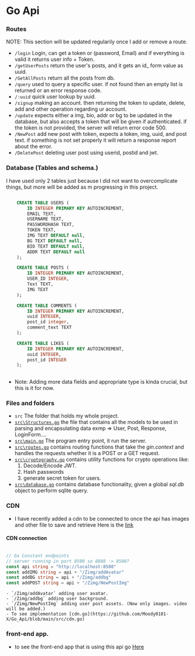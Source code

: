 

# Go Api
### Routes
NOTE: This section will be updated regularily once I add or remove a route.

- `/login` Login, can get a token or (password, Email) and if everything is valid it returns user info + Token.
- `/getUserPosts` return the user's posts, and it gets an id_ form value as uuid.
- `/GetAllPosts` return all the posts from db.
- `/query` used to query a specific user. if not found then an empty list is returned or an error response code.
- `/:uuid` quick user lookup by uuid.
- `/signup` making an account. then returning the token to update, delete, add and other operation regarding ur account.
- `/update` expects either a img, bio, addr or bg to be updated in the database, but also accepts a token that will be given if authenticated. if the token is not provided, the server will return error code 500.
- `/NewPost` add new post with token, expects a token, img, uuid, and post text. if something is not set properly it will return a response report about the error.
- `/DeletePost` deleting user post using userid, postid and jwt.

### Database (Tables and schema.)

I have used only 2 tables just because I did not want to overcomplicate things, but more will be added as m progressing in this project.

```sql

    CREATE TABLE USERS (
        ID INTEGER PRIMARY KEY AUTOINCREMENT, 
        EMAIL TEXT, 
        USERNAME TEXT, 
        PASSWORDHASH TEXT, 
        TOKEN TEXT, 
        IMG TEXT DEFAULT null,
        BG TEXT DEFAULT null,
        BIO TEXT DEFAULT null,
        ADDR TEXT DEFAULT null
    );

    CREATE TABLE POSTS (
        ID INTEGER PRIMARY KEY AUTOINCREMENT,
        USER_ID INTEGER,
        Text TEXT,
        IMG TEXT
    );

    CREATE TABLE COMMENTS (
        ID INTEGER PRIMARY KEY AUTOINCREMENT,
        uuid INTEGER,
        post_id integer,
        comment_text TEXT
    );

    CREATE TABLE LIKES (
        ID INTEGER PRIMARY KEY AUTOINCREMENT,
        uuid INTEGER,
        post_id INTEGER
    );
    
```
- Note: Adding more data fields and appropriate type is kinda crucial, but this is it for now.

### Files and folders

- `src` The folder that holds my whole project.
- [`src\Structures.go`](https://github.com/Moody0101-X/Go_Api/blob/main/src/Structures.go) the file that contains all the models to be used in parsing and encapsulating data exmp => User, Post, Response, LoginForm....
- [`src\main.go`](https://github.com/Moody0101-X/Go_Api/blob/main/src/main.go) The program entry point, it run the server.
- [`src\routes.go`](https://github.com/Moody0101-X/Go_Api/blob/main/src/routes.go) contains routing functions that take the *gin.context* and handles the requests whether it is a POST or a GET request.
- [`src\cryptography.go`](https://github.com/Moody0101-X/Go_Api/blob/main/src/cryptography.go) contains utility functions for crypto operations like:
    1. Decode/Encode JWT.
    2. Hash passwords
    3. generate secret token for users.
- [`src\database.go`](https://github.com/Moody0101-X/Go_Api/blob/main/src/database.go) contains database functionality, given a global *sql.db* object to perform sqlite query.

### CDN

- I have recently added a cdn to be connected to once the api has images and other file to save and retrieve
Here is the [link](https://github.com/Moody0101-X/Zimg_cdn)

#### CDN connection

```go

// Go Constant endpoints
// server running in port 8500 so 8888 -> 8500?
const api string = "http://localhost:8500"
const addIMG string = api + "/Zimg/addAvatar"
const addBG string = api + "/Zimg/addbg"
const addPOST string = api + "/Zimg/NewPostImg"

```
    - `/Zimg/addAvatar` adding user avatar.
    - `/Zimg/addbg` adding user background.
    - `/Zimg/NewPostImg` adding user post assets. (Now only images. video will be added.)
    - To see implementation [cdn.go](https://github.com/Moody0101-X/Go_Api/blob/main/src/cdn.go)

### front-end app.

- to see the front-end app that is using this api go [Here](https://github.com/Moody0101-X/SM_app)

